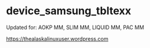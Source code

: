 # device_samsung_tbltexx

Updated for:
AOKP MM, SLIM MM, LIQUID MM, PAC MM

https://thealaskalinuxuser.wordpress.com
